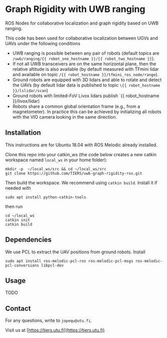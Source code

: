 # Graph Rigidity with UWB ranging

ROS Nodes for collaborative localization and graph rigidity based on UWB ranging.

This code has been used for collaborative localization between UGVs and UAVs under the following conditions
- UWB ranging is possible between any pair of robots (default topics are `/uwb/ranging/{{ robot_one_hostname }}/{{ robot_two_hostname }}`).
- If not all UWB transceivers are on the same horizontal plane, then the relative altitude is also available (by default measured with TFmini lidar and available on topic `/{{ robot_hostname }}/tfmini_ros_node/range`).
- Ground robots are equipped with 3D lidars and able to rotate and detect the UAVs (by default lidar data is published to topic `\{{ robot_hostname }}/lslidar/scan`)
- Ground robots with limited-FoV Livox lidars publish `\{{ robot_hostname }}/livox/lidar)
- Robots share a common global orientation frame (e.g., from a magnetometer). In practice this can be achieved by initializing all robots with the VIO camera looking in the same direction.

## Installation

This instructions are for Ubuntu 18.04 with ROS Melodic already installed.

Clone this repo into your catkin_ws (the code below creates a new catkin workspace named `local_ws` in your home folder):
```
mkdir -p  ~/local_ws/src && cd ~/local_ws/src
git clone https://github.com/TIERS/uwb-graph-rigidity-ros.git
```

Then build the workspace. We recommend using `catkin build`. Install it if needed with
```
sudo apt install python-catkin-tools
```

then run
```
cd ~/local_ws
catkin init
catkin build
```

## Dependencies

We use PCL to extract the UAV positions from ground robots. Install
```
sudo apt install ros-melodic-pcl-ros ros-melodic-pcl-msgs ros-melodic-pcl-conversions libpcl-dev
```

## Usage

TODO


## Contact

For any questions, write to `jopequ@utu.fi`.

Visit us at [https://tiers.utu.fi](https://tiers.utu.fi)
